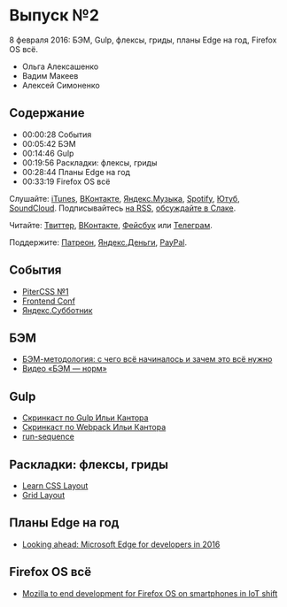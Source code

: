 # Выпуск №2

8 февраля 2016: БЭМ, Gulp, флексы, гриды, планы Edge на год, Firefox OS всё.

- Ольга Алексашенко
- Вадим Макеев
- Алексей Симоненко

## Содержание

- 00:00:28 События
- 00:05:42 БЭМ
- 00:14:46 Gulp
- 00:19:56 Раскладки: флексы, гриды
- 00:28:44 Планы Edge на год
- 00:33:19 Firefox OS всё

Слушайте: [iTunes](https://itunes.apple.com/podcast/id1080500016), [ВКонтакте](https://vk.com/podcasts-32017543), [Яндекс.Музыка](https://music.yandex.ru/album/6245956), [Spotify](https://open.spotify.com/show/3rzAcADjpBpXt73L0epTjV), [Ютуб](https://www.youtube.com/playlist?list=PLMBnwIwFEFHcwuevhsNXkFTcadeX5R1Go), [SoundCloud](https://soundcloud.com/web-standards). Подписывайтесь [на RSS](https://web-standards.ru/podcast/feed/), [обсуждайте в Слаке](http://slack.web-standards.ru/).

Читайте: [Твиттер](https://twitter.com/webstandards_ru), [ВКонтакте](https://vk.com/webstandards_ru), [Фейсбук](https://www.facebook.com/webstandardsru) или [Телеграм](https://t.me/webstandards_ru).

Поддержите: [Патреон](https://www.patreon.com/webstandards_ru), [Яндекс.Деньги](https://money.yandex.ru/to/41001119329753), [PayPal](https://www.paypal.me/pepelsbey).

## События

- [PiterCSS №1](https://pitercss.timepad.ru/event/289721/)
- [Frontend Conf](http://frontendconf.ru/)
- [Яндекс.Субботник](https://events.yandex.ru/events/yasubbotnik/27-feb-2016/)

## БЭМ

- [БЭМ-методология: с чего всё начиналось и зачем это всё нужно](https://habr.ru/p/276035/)
- [Видео «БЭМ — норм»](https://www.youtube.com/watch?v=RM55tkWfHDc)

## Gulp

- [Скринкаст по Gulp Ильи Кантора](https://learn.javascript.ru/screencast/gulp)
- [Скринкаст по Webpack Ильи Кантора](https://learn.javascript.ru/screencast/webpack)
- [run-sequence](https://www.npmjs.com/package/run-sequence)

## Раскладки: флексы, гриды

- [Learn CSS Layout](http://book.mixu.net/css/)
- [Grid Layout](https://www.w3.org/TR/css-grid-1/)

## Планы Edge на год

- [Looking ahead: Microsoft Edge for developers in 2016](https://blogs.windows.com/msedgedev/2016/02/03/2016-platform-priorities/)

## Firefox OS всё

- [Mozilla to end development for Firefox OS on smartphones in IoT shift](http://www.zdnet.com/article/mozilla-to-end-development-for-firefox-os-on-smartphones-in-iot-shift/)
